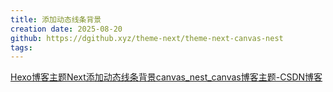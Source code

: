 ```yaml
---
title: 添加动态线条背景
creation date: 2025-08-20
github: https://dgithub.xyz/theme-next/theme-next-canvas-nest
tags:
---
```

[Hexo博客主题Next添加动态线条背景canvas_nest_canvas博客主题-CSDN博客](https://blog.csdn.net/angellee1988/article/details/126861005)
